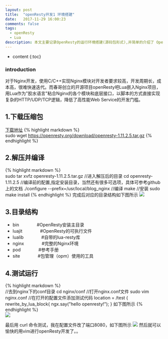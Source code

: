 ```yaml
---
layout: post
title:  "openResty开发1 环境搭建"
date:   2017-11-29 16:00:23
comments: false
tags:
  - openResty
  - Lua
description: 本文主要记录OpenResty的运行环境搭建(源码包形式),并简单的介绍了 OpenResty                                                          
---
```

* content
{:toc}
### introduction

对于Nginx开发，使用C/C++实现Nginx模块对开发者要求较高，开发周期长，成本高，很难快速迭代。而春哥创立的开源项目openResty吧Lua嵌入Nginx项目，
用Lua作为"胶水语言"粘合Nginx的各个模块和底层接口，以脚本的方式直接实现复杂的HTTP/UDP/TCP逻辑，降低了高性能Web Service的开发门槛。

## 1.下载压缩包
[下载地址](https://openresty.org/download/openresty-1.11.2.5.tar.gz)
{% highlight markdown %}  
sudo wget https://openresty.org/download/openresty-1.11.2.5.tar.gz
{% endhighlight %} 
## 2.解压并编译
{% highlight markdown %}  
sudo tar xvfz openresty-1.11.2.5.tar.gz
//进入解压后的目录
cd openresty-1.11.2.5 
//编译前的配置,指定安装目录，当然还有很多可选项，具体可参考github上的文档
./configure --prefix=/usr/local/blog_nginx
//编译
make
//安装
sudo make install
{% endhighlight %} 
完成后对应的目录结构如下图所示
![](https://bo07997.github.io/myBlog/styles/images/Blog/openResty1/1.png)

## 3.目录结构
* bin &ensp;&ensp;&ensp;&ensp;&ensp;&ensp;&ensp; #OpenResty安装主目录
* luajit &ensp;&ensp;&ensp;&ensp;&ensp;&ensp;&ensp; #OpenResty的可执行文件
* lualib &ensp;&ensp;&ensp;&ensp;&ensp;&ensp;&ensp; #自带的lua-resty库
* nginx &ensp;&ensp;&ensp;&ensp;&ensp;&ensp;&ensp; #完整的Nginx环境
* pod   &ensp;&ensp;&ensp;&ensp;&ensp;&ensp;&ensp; #参考手册
* site  &ensp;&ensp;&ensp;&ensp;&ensp;&ensp;&ensp; #包管理（opm）使用的工具

## 4.测试运行
{% highlight markdown %}  
//去到nginx下的conf目录
cd nginx/conf
//打开nginx.conf文件
sudo vim nginx.conf
//在打开的配置文件添加测试代码
 location = /test {
          rewrite_by_lua_block{
         ngx.say("hello openresty!");
     }
如下图所示
{% endhighlight %}   
![](https://bo07997.github.io/myBlog/styles/images/Blog/openResty1/2.png)

最后用 curl 命令测试，我在配置文件改了端口8080，如下图所示
![](https://bo07997.github.io/myBlog/styles/images/Blog/openResty1/3.png)
然后就可以愉快的用vim进行openResty开发了。。

